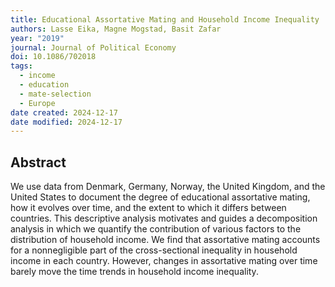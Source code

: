 ```yaml
---
title: Educational Assortative Mating and Household Income Inequality
authors: Lasse Eika, Magne Mogstad, Basit Zafar
year: "2019"
journal: Journal of Political Economy
doi: 10.1086/702018
tags:
  - income
  - education
  - mate-selection
  - Europe
date created: 2024-12-17
date modified: 2024-12-17
---
```


## Abstract

We use data from Denmark, Germany, Norway, the United Kingdom, and the United States to document the degree of educational assortative mating, how it evolves over time, and the extent to which it differs between countries. This descriptive analysis motivates and guides a decomposition analysis in which we quantify the contribution of various factors to the distribution of household income. We find that assortative mating accounts for a nonnegligible part of the cross-sectional inequality in household income in each country. However, changes in assortative mating over time barely move the time trends in household income inequality.
